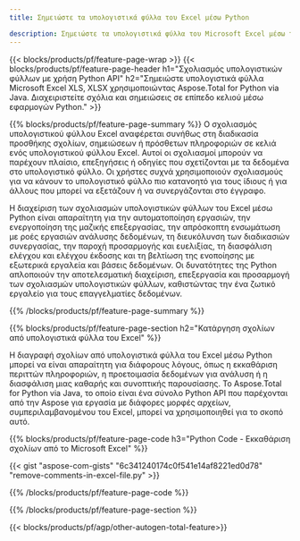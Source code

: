 ```yaml
---
title: Σημειώστε τα υπολογιστικά φύλλα του Excel μέσω Python 

description: Σημειώστε τα υπολογιστικά φύλλα του Microsoft Excel μέσω της εφαρμογής Python. Καθαρίστε τον σχολιασμό με ευκολία.
---
```


{{< blocks/products/pf/feature-page-wrap >}}
{{< blocks/products/pf/feature-page-header h1="Σχολιασμός υπολογιστικών φύλλων με χρήση Python API" h2="Σημειώστε υπολογιστικά φύλλα Microsoft Excel XLS, XLSX χρησιμοποιώντας Aspose.Total for Python via Java. Διαχειριστείτε σχόλια και σημειώσεις σε επίπεδο κελιού μέσω εφαρμογών Python." >}}

{{% blocks/products/pf/feature-page-summary %}}
Ο σχολιασμός υπολογιστικού φύλλου Excel αναφέρεται συνήθως στη διαδικασία προσθήκης σχολίων, σημειώσεων ή πρόσθετων πληροφοριών σε κελιά ενός υπολογιστικού φύλλου Excel. Αυτοί οι σχολιασμοί μπορούν να παρέχουν πλαίσιο, επεξηγήσεις ή οδηγίες που σχετίζονται με τα δεδομένα στο υπολογιστικό φύλλο. Οι χρήστες συχνά χρησιμοποιούν σχολιασμούς για να κάνουν το υπολογιστικό φύλλο πιο κατανοητό για τους ίδιους ή για άλλους που μπορεί να εξετάζουν ή να συνεργάζονται στο έγγραφο.<br />

Η διαχείριση των σχολιασμών υπολογιστικών φύλλων του Excel μέσω Python είναι απαραίτητη για την αυτοματοποίηση εργασιών, την ενεργοποίηση της μαζικής επεξεργασίας, την απρόσκοπτη ενσωμάτωση με ροές εργασιών ανάλυσης δεδομένων, τη διευκόλυνση των διαδικασιών συνεργασίας, την παροχή προσαρμογής και ευελιξίας, τη διασφάλιση ελέγχου και ελέγχου έκδοσης και τη βελτίωση της ενοποίησης με εξωτερικά εργαλεία και βάσεις δεδομένων. Οι δυνατότητες της Python απλοποιούν την αποτελεσματική διαχείριση, επεξεργασία και προσαρμογή των σχολιασμών υπολογιστικών φύλλων, καθιστώντας την ένα ζωτικό εργαλείο για τους επαγγελματίες δεδομένων.

{{% /blocks/products/pf/feature-page-summary  %}}

{{% blocks/products/pf/feature-page-section  h2="Κατάργηση σχολίων από υπολογιστικά φύλλα του Excel" %}}

Η διαγραφή σχολίων από υπολογιστικά φύλλα του Excel μέσω Python μπορεί να είναι απαραίτητη για διάφορους λόγους, όπως η εκκαθάριση περιττών πληροφοριών, η προετοιμασία δεδομένων για ανάλυση ή η διασφάλιση μιας καθαρής και συνοπτικής παρουσίασης. Το Aspose.Total for Python via Java, το οποίο είναι ένα σύνολο Python API που παρέχονται από την Aspose για εργασία με διάφορες μορφές αρχείων, συμπεριλαμβανομένου του Excel, μπορεί να χρησιμοποιηθεί για το σκοπό αυτό.

{{% blocks/products/pf/feature-page-code h3="Python Code - Εκκαθάριση σχολίων από το Microsoft Excel" %}}

{{< gist "aspose-com-gists" "6c341240174c0f541e14af8221ed0d78" "remove-comments-in-excel-file.py" >}}

{{% /blocks/products/pf/feature-page-code  %}}

{{% /blocks/products/pf/feature-page-section %}}

{{< blocks/products/pf/agp/other-autogen-total-feature>}}
